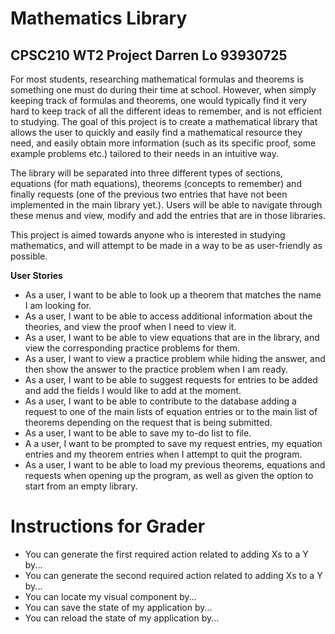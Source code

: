# Mathematics Library

## CPSC210 WT2 Project Darren Lo 93930725

For most students, researching mathematical formulas and theorems is something one must do during their time at school. 
However, when simply keeping track of formulas and theorems, one would typically find it very hard to keep track of all 
the different ideas to remember, and is not efficient to studying. The goal of this project is to create a mathematical 
library that allows the user to quickly and easily find a mathematical resource they need, and easily
obtain more information (such as its specific proof, some example problems etc.) tailored to their needs in an 
intuitive way.

The library will be separated into three different types of sections, equations (for math equations), theorems (concepts
to remember) and finally requests (one of the previous two entries that have not been implemented in the main library
yet.). Users will be able to navigate through these menus and view, modify and add the entries that are in those 
libraries. 

This project is aimed towards anyone who is interested in studying mathematics, and will attempt to be made in a way
to be as user-friendly as possible. 

**User Stories**
- As a user, I want to be able to look up a theorem that matches the name I am looking for. 
- As a user, I want to be able to access additional information about the theories, and view the proof when I need to
 view it. 
- As a user, I want to be able to view equations that are in the library, and view the corresponding practice problems 
for them. 
- As a user, I want to view a practice problem while hiding the answer, and then show the answer to the practice problem 
when I am ready. 
- As a user, I want to be able to suggest requests for entries to be added and add the fields I would like to add at the
moment. 
- As a user, I want to be able to contribute to the database adding a request to one of the main lists of equation 
entries or to the main list of theorems depending on the request that is being submitted. 
- As a user, I want to be able to save my to-do list to file. 
- A a user, I want to be prompted to save my request entries, my equation entries and my theorem entries when I attempt
to quit the program. 
- As a user, I want to be able to load my previous theorems, equations and requests when opening up the program, as well
as given the option to start from an empty library. 

# Instructions for Grader

- You can generate the first required action related to adding Xs to a Y by...
- You can generate the second required action related to adding Xs to a Y by...
- You can locate my visual component by...
- You can save the state of my application by...
- You can reload the state of my application by...